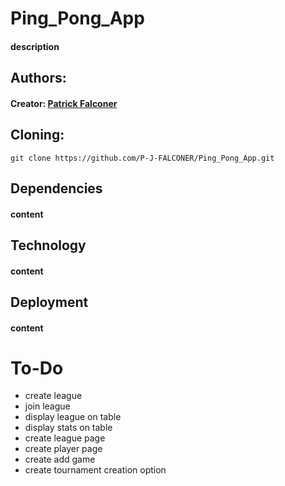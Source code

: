 # Ping_Pong_App
#### description

## Authors:
#### Creator: [Patrick Falconer](https://github.com/P-J-FALCONER)

## Cloning:
```git clone https://github.com/P-J-FALCONER/Ping_Pong_App.git```

## Dependencies
#### content

## Technology
#### content

## Deployment
#### content

# To-Do
* create league
* join league
* display league on table
* display stats on table
* create league page
* create player page
* create add game
* create tournament creation option

